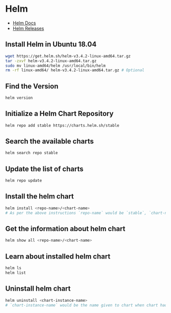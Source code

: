 # Helm

- [Helm Docs](https://helm.sh/docs/)
- [Helm Releases](https://github.com/helm/helm/releases)

## Install Helm in Ubuntu 18.04

```bash
wget https://get.helm.sh/helm-v3.4.2-linux-amd64.tar.gz
tar -zxvf helm-v3.4.2-linux-amd64.tar.gz
sudo mv linux-amd64/helm /usr/local/bin/helm
rm -rf linux-amd64/ helm-v3.4.2-linux-amd64.tar.gz # Optional
```

## Find the Version

```bash
helm version
```

## Initialize a Helm Chart Repository

```bash
helm repo add stable https://charts.helm.sh/stable
```

## Search the available charts

```bash
helm search repo stable
```

## Update the list of charts

```bash
helm repo update
```

## Install the helm chart

```bash
helm install <repo-name>/<chart-name>
# As per the above instructions `repo-name` would be `stable`, `chart-name` could be anything like `mysql`
```

## Get the information about helm chart

```bash
helm show all <repo-name>/<chart-name>
```

## Learn about installed helm chart

```bash
helm ls
helm list
```

## Uninstall helm chart

```bash
helm uninstall <chart-instance-name>
# `chart-instance-name` would be the name given to chart when chart had been installed
```
